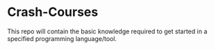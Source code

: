 # Crash-Courses
This repo will contain the basic knowledge required to get started in a specified programming language/tool.
